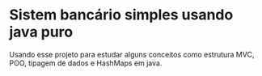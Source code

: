 # Sistem bancário simples usando java puro
Usando esse projeto para estudar alguns conceitos como estrutura MVC, POO, tipagem de dados e HashMaps em java. 
